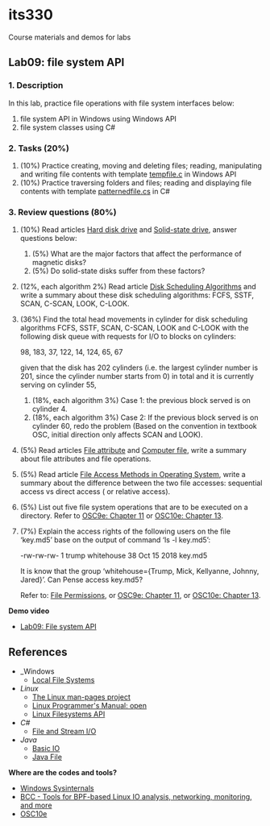 # its330
Course materials and demos for labs

## Lab09: file system API

### 1. Description

In this lab,  practice file operations with file system interfaces below:
1. file system API in Windows using Windows API
2. file system classes using C#

### 2. Tasks (20%)

1. (10%) Practice creating, moving and deleting files; reading, manipulating and writing file contents with template [tempfile.c](./code/win/tempfile.c) in Windows API
2. (10%) Practice traversing folders and files; reading and displaying file contents with template [patternedfile.cs](./code/cs/patternedfile.cs) in C#

### 3. Review questions (80%)
1. (10%) Read articles [Hard disk drive](https://en.wikipedia.org/wiki/Hard_disk_drive) and [Solid-state drive](https://en.wikipedia.org/wiki/Solid-state_drive), answer questions below:
   1.  (5%) What are the major factors that affect the performance of magnetic disks?
   2.  (5%) Do solid-state disks suffer from these factors?

2. (12%, each algorithm 2%) Read article [Disk Scheduling Algorithms](https://www.geeksforgeeks.org/disk-scheduling-algorithms/) and write a summary about these disk scheduling algorithms: FCFS, SSTF, SCAN, C-SCAN, LOOK, C-LOOK.

3. (36%) Find the total head movements in cylinder for disk scheduling algorithms FCFS, SSTF, SCAN, C-SCAN, LOOK and C-LOOK with the following disk queue with requests for I/O to blocks on cylinders: 

   98, 183, 37, 122, 14, 124, 65, 67 

   given that the disk has 202 cylinders (i.e. the largest cylinder number is 201, since the cylinder number starts from 0) in total and it is currently serving on cylinder 55, 
   1. (18%, each algorithm 3%) Case 1: the previous block served is on cylinder 4. 
   2. (18%, each algorithm 3%) Case 2: If the previous block served is on cylinder 60, redo the problem (Based on the convention in textbook OSC, initial direction only affects SCAN and LOOK).
4. (5%) Read articles [File attribute](https://en.wikipedia.org/wiki/File_attribute) and [Computer file](https://en.wikipedia.org/wiki/Computer_file), write a summary about file attributes and file operations.
5. (5%) Read article [File Access Methods in Operating System](https://www.geeksforgeeks.org/file-access-methods-in-operating-system/), write a summary about the difference between the two file accesses: sequential access vs direct access ( or relative access).
6. (5%) List out five file system operations that are to be executed on a directory. Refer to [OSC9e: Chapter 11](https://www.os-book.com/OS9/slide-dir/index.html) or [OSC10e: Chapter 13](https://www.os-book.com/OS10/slide-dir/index.html).
7. (7%) Explain the access rights of the following users on the file ‘key.md5’ base on the output of command ‘ls -l key.md5’: 

   -rw-rw-rw- 1 trump whitehouse 38 Oct 15 2018 key.md5

   It is know that the group ‘whitehouse={Trump, Mick, Kellyanne, Johnny, Jared}’. Can Pense access key.md5?

   Refer to: [File Permissions](https://help.ubuntu.com/community/FilePermissions), or [OSC9e: Chapter 11](https://www.os-book.com/OS9/slide-dir/index.html), or [OSC10e: Chapter 13](https://www.os-book.com/OS10/slide-dir/index.html).


**Demo video**

* [Lab09: File system API](https://youtu.be/LmzMkvZf-LM)

## References

* _Windows
	* [Local File Systems](https://docs.microsoft.com/en-us/windows/win32/fileio/file-management)
* _Linux_
	* [The Linux man-pages project](https://www.kernel.org/doc/man-pages/)
	* [Linux Programmer's Manual: open](http://man7.org/linux/man-pages/man2/open.2.html)
	* [Linux Filesystems API](https://www.kernel.org/doc/html/v4.14/filesystems/index.html)
* _C#_
	* [File and Stream I/O](https://docs.microsoft.com/en-us/dotnet/standard/io/)
* _Java_
	* [Basic IO](https://docs.oracle.com/javase/tutorial/essential/io/)
	* [Java File](http://www.java2s.com/Tutorials/Java/Java\_io/index.htm)




**Where are the codes and tools?**
* [Windows Sysinternals](https://docs.microsoft.com/en-us/sysinternals/)
* [BCC - Tools for BPF-based Linux IO analysis, networking, monitoring, and more](https://github.com/iovisor/bcc)
* [OSC10e](https://github.com/greggagne/osc10e)






